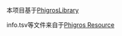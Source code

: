 本项目基于[PhigrosLibrary](https://github.com/7aGiven/PhigrosLibrary)

info.tsv等文件来自于[Phigros Resource](https://github.com/7aGiven/Phigros_Resource)